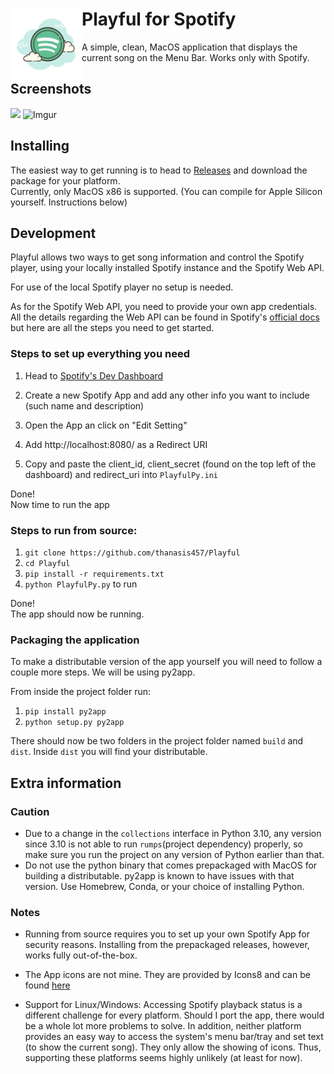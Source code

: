 # <img src="icons/app.icns" align="left" width="114"/> Playful for Spotify

A simple, clean, MacOS application that displays the current song on the Menu Bar. Works only with Spotify.

## Screenshots
![](https://i.imgur.com/3NfLPaD.png)
![Imgur](https://i.imgur.com/THuPqgc.png)

## Installing

The easiest way to get running is to head to [Releases](https://github.com/thanasis457/Playful/releases) and download the package for your platform.  
Currently, only MacOS x86 is supported. (You can compile for Apple Silicon yourself. Instructions below)

## Development

Playful allows two ways to get song information and control the Spotify player, using your locally installed Spotify instance and the Spotify Web API.

For use of the local Spotify player no setup is needed.

As for the Spotify Web API, you need to provide your own app credentials. All the details regarding the Web API can be found in Spotify's [official docs](https://developer.spotify.com/documentation/web-api/) but here are all the steps you need to get started.

### Steps to set up everything you need

1. Head to [Spotify's Dev Dashboard](https://developer.spotify.com/dashboard)

2. Create a new Spotify App and add any other info you want to include (such name and description)

3. Open the App an click on "Edit Setting"

4. Add http://localhost:8080/ as a Redirect URI

5. Copy and paste the client_id, client_secret (found on the top left of the dashboard) and redirect_uri into `PlayfulPy.ini`

Done!  
Now time to run the app

### Steps to run from source:

1. `git clone https://github.com/thanasis457/Playful`
2. `cd Playful`
3. `pip install -r requirements.txt`
4. `python PlayfulPy.py` to run

Done!  
The app should now be running.

### Packaging the application
To make a distributable version of the app yourself you will need to follow a couple more steps. We will be using py2app.

From inside the project folder run:
1. `pip install py2app`
2. `python setup.py py2app`

There should now be two folders in the project folder named `build` and `dist`. Inside `dist` you will find your distributable.

## Extra information

### Caution

- Due to a change in the `collections` interface in Python 3.10, any version since 3.10 is not able to run `rumps`(project dependency) properly, so make sure you run the project on any version of Python earlier than that.
- Do not use the python binary that comes prepackaged with MacOS for building a distributable. py2app is known to have issues with that version. Use Homebrew, Conda, or your choice of installing Python.

### Notes

- Running from source requires you to set up your own Spotify App for security reasons.
Installing from the prepackaged releases, however, works fully out-of-the-box.

- The App icons are not mine. They are provided by Icons8 and can be found [here](https://icons8.com/icon/116726/spotify)

- Support for Linux/Windows: Accessing Spotify playback status is a different challenge for every platform. Should I port the app, there would be
a whole lot more problems to solve. In addition, neither platform provides an easy way to access the system's menu bar/tray and set text (to show the current song).
They only allow the showing of icons. Thus, supporting these platforms seems highly unlikely (at least for now).